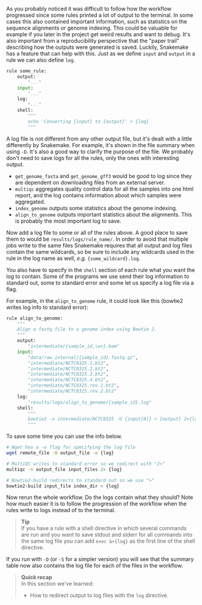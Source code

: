 As you probably noticed it was difficult to follow how the workflow progressed
since some rules printed a lot of output to the terminal. In some cases this
also contained important information, such as statistics on the sequence
alignments or genome indexing. This could be valuable for example if you later
in the project get weird results and want to debug. It's also important from
a reproducibility perspective that the "paper trail" describing how the outputs
were generated is saved. Luckily, Snakemake has a feature that can help with
this. Just as we define `input` and `output` in a rule we can also define
`log`.

```python
rule some_rule:
    output:
        "..."
    input:
        "..."
    log:
        "..."
    shell:
        """
        echo 'Converting {input} to {output}' > {log}
        """
```

A log file is not different from any other output file, but it's dealt with
a little differently by Snakemake. For example, it's shown in the file summary
when using `-D`. It's also a good way to clarify the purpose of the file. We
probably don't need to save logs for all the rules, only the ones with
interesting output.

* `get_genome_fasta` and `get_genome_gff3` would be good to log since they are
  dependent on downloading files from an external server.
* `multiqc` aggregates quality control data for all the samples into one html
  report, and the log contains information about which samples were aggregated.
* `index_genome` outputs some statistics about the genome indexing.
* `align_to_genome` outputs important statistics about the alignments. This is
  probably the most important log to save.

Now add a log file to some or all of the rules above. A good place to save them
to would be `results/logs/rule_name/`. In order to avoid that multiple jobs 
write to the same files Snakemake requires that all output and log files contain 
the same wildcards, so be sure to include any wildcards used in the rule in the 
log name as well, *e.g.* `{some_wildcard}.log`. 

You also have to specify in the `shell` section of each rule what you want the
log to contain. Some of the programs we use send their log information to
standard out, some to standard error and some let us specify a log file via
a flag. 

For example, in the `align_to_genome` rule, it could look like this (bowtie2 
writes log info to standard error):

```python
rule align_to_genome:
    """
    Align a fastq file to a genome index using Bowtie 2.
    """
    output:
        "intermediate/{sample_id,\w+}.bam"
    input:
        "data/raw_internal/{sample_id}.fastq.gz",
        "intermediate/NCTC8325.1.bt2",
        "intermediate/NCTC8325.2.bt2",
        "intermediate/NCTC8325.3.bt2",
        "intermediate/NCTC8325.4.bt2",
        "intermediate/NCTC8325.rev.1.bt2",
        "intermediate/NCTC8325.rev.2.bt2"
    log:
        "results/logs/align_to_genome/{sample_id}.log"
    shell:
        """
        bowtie2 -x intermediate/NCTC8325 -U {input[0]} > {output} 2>{log}
        """
```

To save some time you can use the info below.

```bash
# Wget has a -o flag for specifying the log file
wget remote_file -O output_file -o {log}

# MultiQC writes to standard error so we redirect with "2>"
multiqc -n output_file input_files 2> {log}

# Bowtie2-build redirects to standard out so we use ">"
bowtie2-build input_file index_dir > {log}
```

Now rerun the whole workflow. Do the logs contain what they should? Note how 
much easier it is to follow the progression of the workflow when the rules write
to logs instead of to the terminal. 

> **Tip** <br>
> If you have a rule with a shell directive in which several commands are run 
> and you want to save stdout and stderr for all commands into the same log file 
> you can add `exec &>{log}` as the first line of the shell directive.

If you run with `-D` (or `-S` for a simpler version) you will see that the 
summary table now also contains the log file for each of the files in the 
workflow.

> **Quick recap** <br>
> In this section we've learned:
>
> - How to redirect output to log files with the `log` directive.